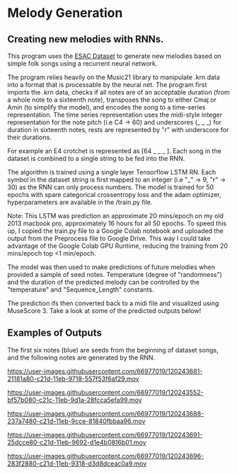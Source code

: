 # Melody Generation
## Creating new melodies with RNNs.


This program uses the [ESAC Dataset](http://www.esac-data.org/) to generate new melodies based on simple folk songs using a recurrent neural network. 

The program relies heavily on the Music21 library to manipulate .krn data into a format that is processable by the neural net. The program first imports the .krn data, checks if all notes are of an acceptable duration (from a whole note to a sixteenth note), transposes the song to either Cmaj or Amin (to simplify the model), and encodes the song to a time-series representation. 
The time series representation uses the midi-style integer representation for the note pitch (i.e C4 -> 60) and underscores (_ _ _) for duration in sixteenth notes, rests are represented by "r" with underscore for their durations. 

For example an E4 crotchet is represented as [64 _ _ _ ]. 
Each song in the dataset is combined to a single string to be fed into the RNN. 

The algorithm is trained using a single layer Tensorflow LSTM RN. Each symbol in the dataset string is first mapped to an integer (i.e "_" -> 9, "r" -> 30) as the RNN can only process numbers. The model is trained for 50 epochs with spare categorical crossentropy loss and the adam optimizer, hyperparameters are available in the /train.py file. 

Note: This LSTM was prediction an approximate 20 mins/epoch on my old 2013 macbook pro, approximately 16 hours for all 50 epochs. To speed this up,  I copied the train.py file to a Google Colab notebook and uploaded the output from the Preprocess file to Google Drive. This way I could take advantage of the Google Colab GPU Runtime, reducing the training from 20 mins/epoch top <1 min/epoch.

The model was then used to make predictions of future melodies when provided a sample of seed notes. Temperature (degree of "randomness") and the duration of the predicted melody can be controlled by the "temperature" and "Sequence_Length" constants. 


The prediction ifs then converted back to a midi file and visualized using MuseScore 3. Take a look at some of the predicted outputs below!

## Examples of Outputs
The first six notes (blue) are seeds from the beginning of dataset songs, and the following notes are generated by the RNN. 

https://user-images.githubusercontent.com/66977019/120243681-21181a80-c21d-11eb-9718-557f53f6af29.mov

https://user-images.githubusercontent.com/66977019/120243552-bf57b080-c21c-11eb-9d1a-28fcca5efa99.mov


https://user-images.githubusercontent.com/66977019/120243688-237a7480-c21d-11eb-9cce-81840fbbaa96.mov


https://user-images.githubusercontent.com/66977019/120243691-25dcce80-c21d-11eb-9692-d1e4b0816b01.mov


https://user-images.githubusercontent.com/66977019/120243696-283f2880-c21d-11eb-9318-d3d8dceac0a9.mov


